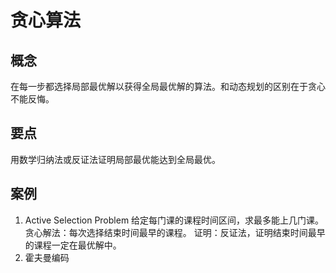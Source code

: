 # 贪心算法
## 概念
在每一步都选择局部最优解以获得全局最优解的算法。和动态规划的区别在于贪心不能反悔。
## 要点
用数学归纳法或反证法证明局部最优能达到全局最优。

## 案例
1. Active Selection Problem
给定每门课的课程时间区间，求最多能上几门课。
贪心解法：每次选择结束时间最早的课程。
证明：反证法，证明结束时间最早的课程一定在最优解中。
2. 霍夫曼编码